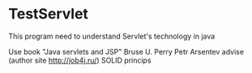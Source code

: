 # TestServlet

This program need to understand Servlet's technology in java

Use 
book "Java servlets and JSP" Bruse U. Perry
Petr Arsentev advise (author site http://job4j.ru/)
SOLID princips
